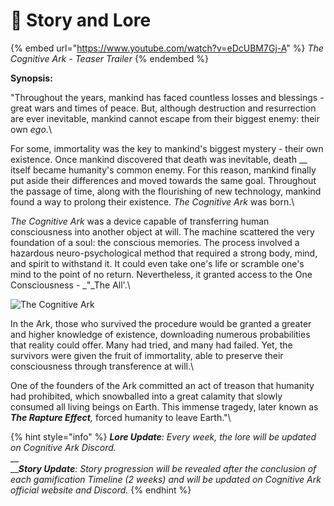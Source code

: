 # 📜 Story and Lore

{% embed url="https://www.youtube.com/watch?v=eDcUBM7Gj-A" %}
_The Cognitive Ark - Teaser Trailer_
{% endembed %}

&#x20;**Synopsis:**

"Throughout the years, mankind has faced countless losses and blessings - great wars and times of peace. But, although destruction and resurrection are ever inevitable, mankind cannot escape from their biggest enemy: their own _ego_.\


For some, immortality was the key to mankind's biggest mystery - their own existence. Once mankind discovered that death was inevitable, death __ itself became humanity's common enemy. For this reason, mankind finally put aside their differences and moved towards the same goal. Throughout the passage of time, along with the flourishing of new technology, mankind found a way to prolong their existence. _The Cognitive Ark_ was born.\


_The Cognitive Ark_ was a device capable of transferring human consciousness into another object at will. The machine scattered the very foundation of a soul: the conscious memories. The process involved a hazardous neuro-psychological method that required a strong body, mind, and spirit to withstand it. It could even take one's life or scramble one's mind to the point of no return. Nevertheless, it granted access to the One Consciousness - _"_The All'.\


![The Cognitive Ark](../.gitbook/assets/Present\_Backgrounds.png)

In the Ark, those who survived the procedure would be granted a greater and higher knowledge of existence, downloading numerous probabilities that reality could offer. Many had tried, and many had failed. Yet, the survivors were given the fruit of immortality, able to preserve their consciousness through transference at will.\


One of the founders of the Ark committed an act of treason that humanity had prohibited, which snowballed into a great calamity that slowly consumed all living beings on Earth. This immense tragedy, later known as _**The Rapture Effect**,_ forced humanity to leave Earth."\


{% hint style="info" %}
_**Lore Update**: Every week, the lore will be updated on Cognitive Ark Discord._\
__\
___**Story Update**: Story progression will be revealed after the conclusion of each gamification Timeline (2 weeks) and will be updated on Cognitive Ark official website and Discord._
{% endhint %}

